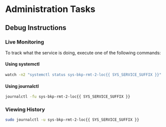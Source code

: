 # Administration Tasks

## Debug Instructions

### Live Monitoring

To track what the service is doing, execute one of the following commands:

#### Using systemctl

```bash
watch -n2 "systemctl status sys-bkp-rmt-2-loc{{ SYS_SERVICE_SUFFIX }}"
```

#### Using journalctl

```bash
journalctl -fu sys-bkp-rmt-2-loc{{ SYS_SERVICE_SUFFIX }}
```

### Viewing History

```bash
sudo journalctl -u sys-bkp-rmt-2-loc{{ SYS_SERVICE_SUFFIX }}
```
